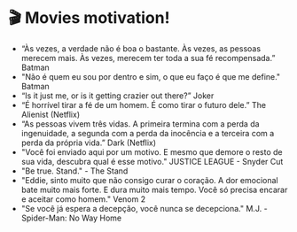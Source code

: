 # 🎬 Movies motivation!

- “Às vezes, a verdade não é boa o bastante. Às vezes, as pessoas merecem mais. Às vezes, merecem ter toda a sua fé recompensada.” Batman
- "Não é quem eu sou por dentro e sim, o que eu faço é que me define." Batman
- “Is it just me, or is it getting crazier out there?” Joker
- “É horrível tirar a fé de um homem. É como tirar o futuro dele.” The Alienist (Netflix)
- “As pessoas vivem três vidas. A primeira termina com a perda da ingenuidade, a segunda com a perda da inocência e a terceira com a perda da própria vida.” Dark (Netflix)
- "Você foi enviado aqui por um motivo. E mesmo que demore o resto de sua vida, descubra qual é esse motivo." JUSTICE LEAGUE - Snyder Cut
- "Be true. Stand." - The Stand
- "Eddie, sinto muito que não consigo curar o coração. A dor emocional bate muito mais forte. E dura muito mais tempo. Você só precisa encarar e aceitar como homem." Venom 2
- "Se você já espera a decepção, você nunca se decepciona." M.J. - Spider-Man: No Way Home

